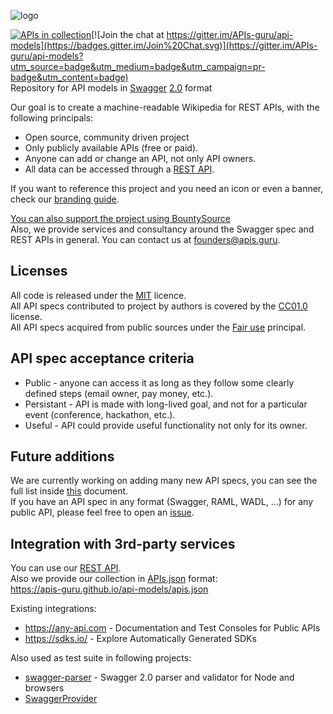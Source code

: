 ![logo]

[![APIs in collection](https://apis-guru.github.io/api-models/apis_in_collection_banner.svg)](./APIs)[![Join the chat at https://gitter.im/APIs-guru/api-models](https://badges.gitter.im/Join%20Chat.svg)](https://gitter.im/APIs-guru/api-models?utm_source=badge&utm_medium=badge&utm_campaign=pr-badge&utm_content=badge)<BR>
Repository for API models in [Swagger](http://swagger.io/) [2.0](https://github.com/swagger-api/swagger-spec/blob/master/versions/2.0.md) format

Our goal is to create a machine-readable Wikipedia for REST APIs, with the following principals:
- Open source, community driven project
- Only publicly available APIs (free or paid).
- Anyone can add or change an API, not only API owners.
- All data can be accessed through a [REST API](API.md).

If you want to reference this project and you need an icon or even a banner, check our [branding guide](branding/README.md).

[You can also support the project using BountySource](https://www.bountysource.com/teams/apis_guru)<br>
Also, we provide services and consultancy around the Swagger spec and REST APIs in general.
You can contact us at founders@apis.guru.

Licenses
--------------------------

All code is released under the [MIT](http://opensource.org/licenses/MIT) licence.<br>
All API specs contributed to project by authors is covered by the [CC01.0](https://creativecommons.org/publicdomain/zero/1.0/) license.<br>
All API specs acquired from public sources under the [Fair use](http://en.wikipedia.org/wiki/Fair_use) principal.

API spec acceptance criteria
--------------------------
* Public - anyone can access it as long as they follow some clearly defined steps (email owner, pay money, etc.).
* Persistant - API is made with long-lived goal, and not for a particular event (conference, hackathon, etc.).
* Useful - API could provide useful functionality not only for its owner.

Future additions
--------------------------
We are currently working on adding many new API specs, you can see the full list inside [this](https://docs.google.com/spreadsheets/d/14zxKcW_Pzu5aYI3Tnwe5ph2Ru2pkSP8yHWEQhx3t8pI/edit?usp=sharing) document.<BR>
If you have an API spec in any format (Swagger, RAML, WADL, ...) for any public API, please feel free to open an [issue](https://github.com/APIs-guru/api-models/issues/new).

Integration with 3rd-party services
--------------------------
You can use our [REST API](API.md).<BR>
Also we provide our collection in [APIs.json](http://apisjson.org/) format:<BR>
https://apis-guru.github.io/api-models/apis.json

Existing integrations:
 - https://any-api.com - Documentation and Test Consoles for Public APIs
 - https://sdks.io/ - Explore Automatically Generated SDKs

Also used as test suite in following projects:
 - [swagger-parser](https://github.com/BigstickCarpet/swagger-parser) - Swagger 2.0 parser and validator for Node and browsers
 - [SwaggerProvider](https://github.com/sergey-tihon/SwaggerProvider)

[logo]: https://apis-guru.github.io/api-models/branding/logo_horizontal.svg "APIs.guru"
